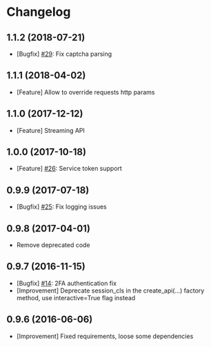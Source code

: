 Changelog
=========

1.1.2 (2018-07-21)
--------------------
* [Bugfix] [#29](https://github.com/prawn-cake/vk-requests/issues/29): Fix captcha parsing

1.1.1 (2018-04-02)
------------------
* [Feature] Allow to override requests http params

1.1.0 (2017-12-12)
------------------
* [Feature] Streaming API

1.0.0 (2017-10-18)
------------------
* [Feature] [#26](https://github.com/prawn-cake/vk-requests/issues/26): Service token support

0.9.9 (2017-07-18)
------------------
* [Bugfix] [#25](https://github.com/prawn-cake/vk-requests/issues/25): Fix logging issues

0.9.8 (2017-04-01)
------------------
* Remove deprecated code

0.9.7 (2016-11-15)
------------------
* [Bugfix] [#14](https://github.com/prawn-cake/vk-requests/issues/14): 2FA authentication fix
* [Improvement] Deprecate session_cls in the create_api(...) factory method, use interactive=True flag instead

0.9.6 (2016-06-06)
------------------
* [Improvement] Fixed requirements, loose some dependencies

